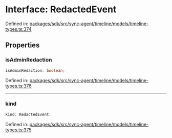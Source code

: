 # Interface: RedactedEvent

Defined in: [packages/sdk/src/sync-agent/timeline/models/timeline-types.ts:374](https://github.com/towns-protocol/towns/blob/0db1fd0ac7258e8db8cedfb6183e8eade8284fa1/packages/sdk/src/sync-agent/timeline/models/timeline-types.ts#L374)

## Properties

### isAdminRedaction

```ts
isAdminRedaction: boolean;
```

Defined in: [packages/sdk/src/sync-agent/timeline/models/timeline-types.ts:376](https://github.com/towns-protocol/towns/blob/0db1fd0ac7258e8db8cedfb6183e8eade8284fa1/packages/sdk/src/sync-agent/timeline/models/timeline-types.ts#L376)

***

### kind

```ts
kind: RedactedEvent;
```

Defined in: [packages/sdk/src/sync-agent/timeline/models/timeline-types.ts:375](https://github.com/towns-protocol/towns/blob/0db1fd0ac7258e8db8cedfb6183e8eade8284fa1/packages/sdk/src/sync-agent/timeline/models/timeline-types.ts#L375)
